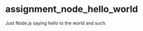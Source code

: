 assignment_node_hello_world
===========================


Just Node.js saying hello to the world and such.

